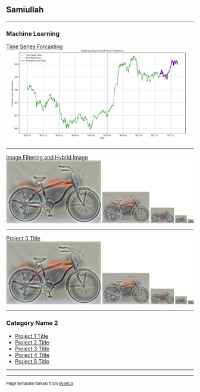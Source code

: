 ## Samiullah 

---

### Machine Learning 

[Time Series Forcasting](/sample_page)
<img src="images/project1.PNG?raw=true"/>

---
[Image Filtering and Hybrid Image](https://github.com/h-sami-ullah/Deep-Learning-in-Computer-Vision/blob/main/Image%20Filtering%20and%20Hybrid%20Image/html/index.md)
<img src="https://github.com/h-sami-ullah/Deep-Learning-in-Computer-Vision/blob/492b21c49f8ed0b8dc908dbcc397fd44d38f4777/Image%20Filtering%20and%20Hybrid%20Image/html/Part2_Hybrid/Bicycle_Motorcycle/motorcycle_bicycle_hybrid_image_scales.jpg?raw=true"/>

---
[Project 3 Title](http://example.com/)
<img src="https://github.com/h-sami-ullah/Deep-Learning-in-Computer-Vision/blob/492b21c49f8ed0b8dc908dbcc397fd44d38f4777/Image%20Filtering%20and%20Hybrid%20Image/html/Part2_Hybrid/Bicycle_Motorcycle/motorcycle_bicycle_hybrid_image_scales.jpg?raw=true"/>

---

### Category Name 2

- [Project 1 Title](http://example.com/)
- [Project 2 Title](http://example.com/)
- [Project 3 Title](http://example.com/)
- [Project 4 Title](http://example.com/)
- [Project 5 Title](http://example.com/)

---




---
<p style="font-size:11px">Page template forked from <a href="https://github.com/evanca/quick-portfolio">evanca</a></p>
<!-- Remove above link if you don't want to attibute -->
